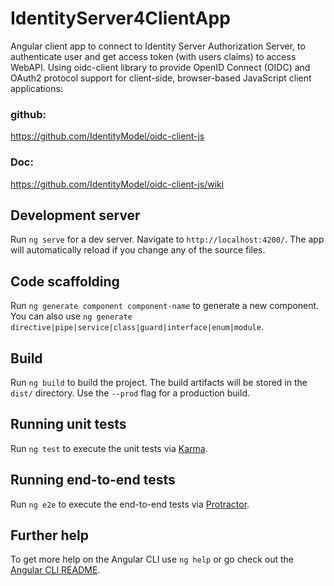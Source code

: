 # IdentityServer4ClientApp

Angular client app to connect to Identity Server Authorization Server, to authenticate user and get access token (with users claims) to access WebAPI. Using oidc-client library to provide OpenID Connect (OIDC) and OAuth2 protocol support for client-side, browser-based JavaScript client applications:
### github:
https://github.com/IdentityModel/oidc-client-js
### Doc:
https://github.com/IdentityModel/oidc-client-js/wiki
## Development server

Run `ng serve` for a dev server. Navigate to `http://localhost:4200/`. The app will automatically reload if you change any of the source files.

## Code scaffolding

Run `ng generate component component-name` to generate a new component. You can also use `ng generate directive|pipe|service|class|guard|interface|enum|module`.

## Build

Run `ng build` to build the project. The build artifacts will be stored in the `dist/` directory. Use the `--prod` flag for a production build.

## Running unit tests

Run `ng test` to execute the unit tests via [Karma](https://karma-runner.github.io).

## Running end-to-end tests

Run `ng e2e` to execute the end-to-end tests via [Protractor](http://www.protractortest.org/).

## Further help

To get more help on the Angular CLI use `ng help` or go check out the [Angular CLI README](https://github.com/angular/angular-cli/blob/master/README.md).
